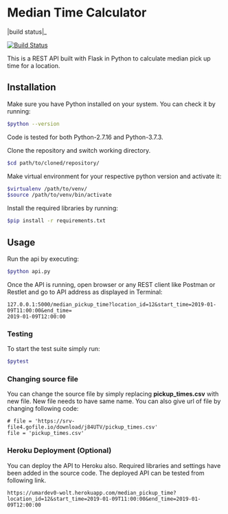 # Median Time Calculator

|build status|_

[![Build Status](https://travis-ci.org/umardev0/Flask-API.svg?branch=master)](https://travis-ci.org/umardev0/Flask-API)

This is a REST API built with Flask in Python to calculate median pick up time for a location.

## Installation

Make sure you have Python installed on your system. You can check it by running:

```bash
$python --version
```
Code is tested for both Python-2.7.16 and Python-3.7.3.

Clone the repository and switch working directory.

```bash
$cd path/to/cloned/repository/
```
Make virtual environment for your respective python version and activate it:

```bash
$virtualenv /path/to/venv/
$source /path/to/venv/bin/activate
```
Install the required libraries by running:

```bash
$pip install -r requirements.txt
```

## Usage

Run the api by executing:

```bash
$python api.py
```
Once the API is running, open browser or any REST client like Postman or Restlet and go to API address as displayed in Terminal:

```
127.0.0.1:5000/median_pickup_time?location_id=12&start_time=2019-01-09T11:00:00&end_time=
2019-01-09T12:00:00
```
### Testing
To start the test suite simply run:

```bash
$pytest
```

### Changing source file
You can change the source file by simply replacing **pickup_times.csv** with new file. New file needs to have same name. You can also give url of file by changing following code:

```
# file = 'https://srv-file4.gofile.io/download/j84UTV/pickup_times.csv'
file = 'pickup_times.csv'
```

### Heroku Deployment (Optional)
You can deploy the API to Heroku also. Required libraries and settings have been added in the source code. The deployed API can be tested from following link.

```
https://umardev0-wolt.herokuapp.com/median_pickup_time?location_id=12&start_time=2019-01-09T11:00:00&end_time=2019-01-09T12:00:00
```
